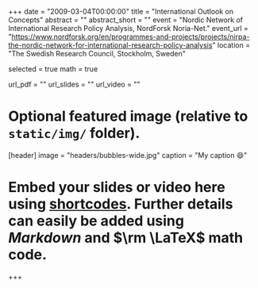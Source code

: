 +++
date = "2009-03-04T00:00:00"
title = "International Outlook on Concepts"
abstract = ""
abstract_short = ""
event = "Nordic Network of International Research Policy Analysis, NordForsk Noria-Net."
event_url = "https://www.nordforsk.org/en/programmes-and-projects/projects/nirpa-the-nordic-network-for-international-research-policy-analysis"
location = "The Swedish Research Council, Stockholm, Sweden"

selected = true
math = true

url_pdf = ""
url_slides = ""
url_video = ""

# Optional featured image (relative to `static/img/` folder).
[header]
image = "headers/bubbles-wide.jpg"
caption = "My caption :smile:"

# Embed your slides or video here using [shortcodes](https://gcushen.github.io/hugo-academic-demo/post/writing-markdown-latex/). Further details can easily be added using *Markdown* and $\rm \LaTeX$ math code.

+++


